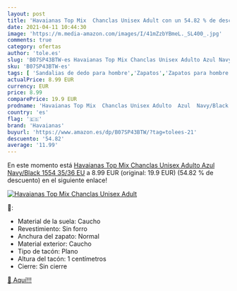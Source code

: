 ```yaml
---
layout: post
title: 'Havaianas Top Mix  Chanclas Unisex Adult con un 54.82 % de descuento'
date: 2021-04-11 10:44:30
image: 'https://m.media-amazon.com/images/I/41mZzbYBmeL._SL400_.jpg'
comments: true
category: ofertas
author: 'tole.es'
slug: 'B07SP43BTW-es Havaianas Top Mix Chanclas Unisex Adulto Azul Navy/Black...'
sku: 'B07SP43BTW-es'
tags: [ 'Sandalias de dedo para hombre','Zapatos','Zapatos para hombre','Zapatos y complementos','chanclas','havaianas', ]
actualPrice: 8.99 EUR
currency: EUR
price: 8.99
comparePrice: 19.9 EUR
prodname: 'Havaianas Top Mix  Chanclas Unisex Adulto  Azul  Navy/Black 1554   35/36 EU'
country: 'es'
flag: '🇪🇸'
brand: 'Havaianas'
buyurl: 'https://www.amazon.es/dp/B07SP43BTW/?tag=tolees-21'
descuento: '54.82'
average: '11.99'
---
```


En este momento está [Havaianas Top Mix  Chanclas Unisex Adulto  Azul  Navy/Black 1554   35/36 EU](https://www.amazon.es/dp/B07SP43BTW/?tag=tolees-21) a 8.99 EUR (original: 19.9 EUR) (54.82 %  de descuento) en el siguiente enlace!

[![Havaianas Top Mix  Chanclas Unisex Adult](https://m.media-amazon.com/images/I/41mZzbYBmeL._SL400_.jpg)](https://www.amazon.es/dp/B07SP43BTW/?tag=tolees-21)

🔎:

- Material de la suela: Caucho
- Revestimiento: Sin forro
- Anchura del zapato: Normal
- Material exterior: Caucho
- Tipo de tacón: Plano
- Altura del tacón: 1 centímetros
- Cierre: Sin cierre

[🛒 Aquí!!!](https://www.amazon.es/dp/B07SP43BTW/?tag=tolees-21)
